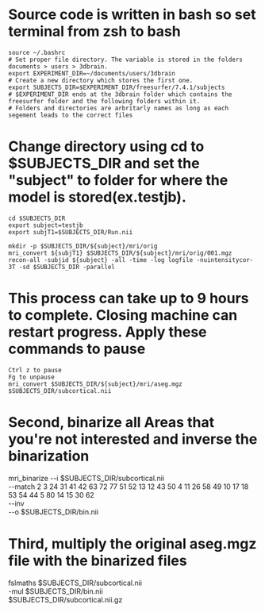 # Source code is written in bash so set terminal from zsh to bash
```
source ~/.bashrc
# Set proper file directory. The variable is stored in the folders documents > users > 3dbrain. 
export EXPERIMENT_DIR=~/documents/users/3dbrain
# Create a new directory which stores the first one. 
export SUBJECTS_DIR=$EXPERIMENT_DIR/freesurfer/7.4.1/subjects
# $EXPERIMENT_DIR ends at the 3dbrain folder which contains the freesurfer folder and the following folders within it.
# Folders and directories are arbritarly names as long as each segement leads to the correct files 
```
# Change directory using cd to $SUBJECTS_DIR and set the "subject" to folder for where the model is stored(ex.testjb).  
```
cd $SUBJECTS_DIR
export subject=testjb
export subjT1=$SUBJECTS_DIR/Run.nii
```
```
mkdir -p $SUBJECTS_DIR/${subject}/mri/orig
mri_convert ${subjT1} $SUBJECTS_DIR/${subject}/mri/orig/001.mgz
recon-all -subjid ${subject} -all -time -log logfile -nuintensitycor-3T -sd $SUBJECTS_DIR -parallel
```
# This process can take up to 9 hours to complete. Closing machine can restart progress. Apply these commands to pause
```
Ctrl z to pause
Fg to unpause
mri_convert $SUBJECTS_DIR/${subject}/mri/aseg.mgz $SUBJECTS_DIR/subcortical.nii
```
# Second, binarize all Areas that you're not interested and inverse the binarization
mri_binarize --i $SUBJECTS_DIR/subcortical.nii \
             --match 2 3 24 31 41 42 63 72 77 51 52 13 12 43 50 4 11 26 58 49 10 17 18 53 54 44 5 80 14 15 30 62 \
             --inv \
             --o $SUBJECTS_DIR/bin.nii
# Third, multiply the original aseg.mgz file with the binarized files
fslmaths $SUBJECTS_DIR/subcortical.nii \
         -mul $SUBJECTS_DIR/bin.nii \
         $SUBJECTS_DIR/subcortical.nii.gz


